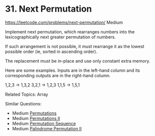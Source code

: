 # 31. Next Permutation
<https://leetcode.com/problems/next-permutation/>
Medium

Implement next permutation, which rearranges numbers into the lexicographically next greater permutation of numbers.

If such arrangement is not possible, it must rearrange it as the lowest possible order (ie, sorted in ascending order).

The replacement must be in-place and use only constant extra memory.

Here are some examples. Inputs are in the left-hand column and its corresponding outputs are in the right-hand column.

1,2,3 → 1,3,2
3,2,1 → 1,2,3
1,1,5 → 1,5,1

Related Topics: Array

Similar Questions: 
* Medium [Permutations](https://leetcode.com/problems/permutations/)
* Medium [Permutations II](https://leetcode.com/problems/permutations-ii/)
* Medium [Permutation Sequence](https://leetcode.com/problems/permutation-sequence/)
* Medium [Palindrome Permutation II](https://leetcode.com/problems/palindrome-permutation-ii/)